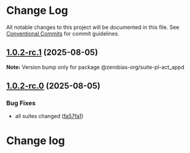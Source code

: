 # Change Log

All notable changes to this project will be documented in this file.
See [Conventional Commits](https://conventionalcommits.org) for commit guidelines.

## [1.0.2-rc.1](https://github.com/zerobias-org/suite/compare/@zerobias-org/suite-pl-act_appd@1.0.2-rc.0...@zerobias-org/suite-pl-act_appd@1.0.2-rc.1) (2025-08-05)

**Note:** Version bump only for package @zerobias-org/suite-pl-act_appd





## [1.0.2-rc.0](https://github.com/zerobias-org/suite/compare/@zerobias-org/suite-pl-act_appd@1.0.1...@zerobias-org/suite-pl-act_appd@1.0.2-rc.0) (2025-08-05)


### Bug Fixes

* all suites changed ([fa57fa1](https://github.com/zerobias-org/suite/commit/fa57fa1af7628003297df46b2d7740fe95bd2666))





# Change log
